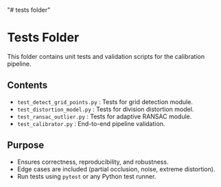 "# tests folder" 
# Tests Folder

This folder contains unit tests and validation scripts for the calibration pipeline.

## Contents
- `test_detect_grid_points.py` : Tests for grid detection module.
- `test_distortion_model.py` : Tests for division distortion model.
- `test_ransac_outlier.py` : Tests for adaptive RANSAC module.
- `test_calibrator.py` : End-to-end pipeline validation.

## Purpose
- Ensures correctness, reproducibility, and robustness.
- Edge cases are included (partial occlusion, noise, extreme distortion).
- Run tests using `pytest` or any Python test runner.


